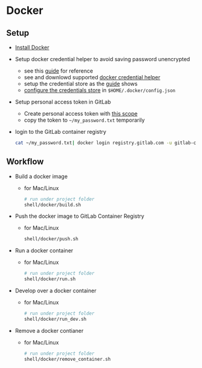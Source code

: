 # Docker

## Setup

- [Install Docker](https://docs.docker.com/get-docker/)

- Setup docker credential helper to avoid saving password unencrypted

  - see this [guide](https://leimao.github.io/blog/Docker-Login-Encrypted-Credentials/) for reference
  - see and downlowd supported [docker credential helper](https://docs.docker.com/engine/reference/commandline/login/#credentials-store)
  - setup the credential store as the [guide](https://leimao.github.io/blog/Docker-Login-Encrypted-Credentials/) shows
  - [configure the credentials store](https://docs.docker.com/engine/reference/commandline/login/#credentials-store) in `$HOME/.docker/config.json`

- Setup personal access token in GitLab

  - Create personal access token with [this scope](https://docs.gitlab.com/ee/user/packages/container_registry/index.html#authenticate-with-the-container-registry)
  - copy the token to `~/my_password.txt` temporarily

- login to the GitLab container registry
  ```sh
  cat ~/my_password.txt| docker login registry.gitlab.com -u gitlab-ci-token --password-stdin
  ```

## Workflow

- Build a docker image

  - for Mac/Linux

    ```sh
    # run under project folder
    shell/docker/build.sh
    ```

- Push the docker image to GitLab Container Registry

  - for Mac/Linux

    ```sh
    shell/docker/push.sh
    ```

- Run a docker container

  - for Mac/Linux

    ```sh
    # run under project folder
    shell/docker/run.sh
    ```

- Develop over a docker container

  - for Mac/Linux

    ```sh
    # run under project folder
    shell/docker/run_dev.sh
    ```

- Remove a docker contianer

  - for Mac/Linux

    ```sh
    # run under project folder
    shell/docker/remove_container.sh
    ```

